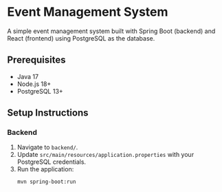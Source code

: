 # Event Management System

A simple event management system built with Spring Boot (backend) and React (frontend) using PostgreSQL as the database.

## Prerequisites
- Java 17
- Node.js 18+
- PostgreSQL 13+

## Setup Instructions

### Backend
1. Navigate to `backend/`.
2. Update `src/main/resources/application.properties` with your PostgreSQL credentials.
3. Run the application:
   ```bash
   mvn spring-boot:run